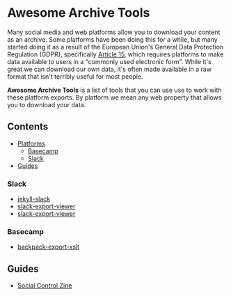 # Awesome Archive Tools 

Many social media and web platforms allow you to download your content as an
archive. Some platforms have been doing this for a while, but many started doing
it as a result of the European Union's General Data Protection Regulation
(GDPR), specifically [Article 15](https://gdpr-info.eu/art-15-gdpr/), which
requires platforms to make data available to users in a "commonly used
electronic form". While it's great we can download our own data, it's often made
available in a raw format that isn't terribly useful for most people.

**Awesome Archive Tools** is a list of tools that you can use use to work with
these platform exports. By platform we mean any web property that allows you to
download your data.

## Contents

- [Platforms](#platforms)
  - [Basecamp](#basecamp)
  - [Slack](#slack)
- [Guides](#guides)

### Slack

- [jekyll-slack](https://github.com/mdlincoln/jekyll-slack)
- [slack-export-viewer](https://github.com/hfaran/slack-export-viewer)
- [slack-export-viewer](https://github.com/davidjgoss/slack-export-viewer)

### Basecamp

- [backpack-export-xslt](https://github.com/ryanfb/backpack-export-xslt)

## Guides

- [Social Control Zine](https://www.docnow.io/workshops/social-control-2019/)

